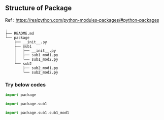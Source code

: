 ## Structure of Package

Ref : https://realpython.com/python-modules-packages/#python-packages 

```
.
├── README.md
└── package
    ├── __init__.py
    ├── sub1
    │   ├── __init__.py
    │   ├── sub1_mod1.py
    │   └── sub1_mod2.py
    └── sub2
        ├── sub2_mod1.py
        └── sub2_mod2.py
```


### Try below codes

```python
import package
```

```python
import package.sub1
```

```python
import package.sub1.sub1_mod1
```
